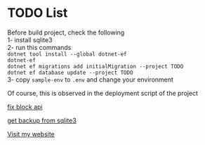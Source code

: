 # TODO List
Before build project, check the following\
1- install sqlite3\
2- run this commands\
```dotnet tool install --global dotnet-ef```\
```dotnet-ef```\
```dotnet ef migrations add initialMigration --project TODO```\
```dotnet ef database update --project TODO```\
3- copy ```sample-env``` to ```.env``` and change your environment

Of course, this is observed in the deployment script of the project

[fix block api](https://learn.microsoft.com/en-us/aspnet/core/security/cors?view=aspnetcore-7.0)

[get backup from sqlite3](https://www.youtube.com/watch?v=nkLxmM_AKvk)

[Visit my website](https://smabf.ir)
